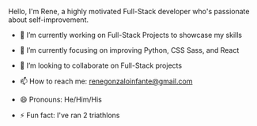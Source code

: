 Hello, I'm Rene, a highly motivated Full-Stack developer who's passionate about self-improvement.



- 🔭 I’m currently working on Full-Stack Projects to showcase my skills
- 🌱 I’m currently focusing on improving Python, CSS Sass, and React
- 👯 I’m looking to collaborate on Full-Stack projects


- 📫 How to reach me: renegonzaloinfante@gmail.com
- 😄 Pronouns: He/Him/His
- ⚡ Fun fact: I've ran 2 triathlons

